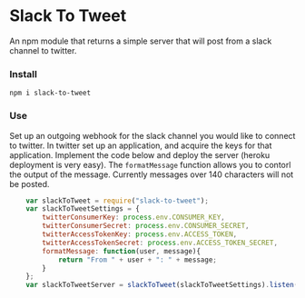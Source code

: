 # Slack To Tweet

An npm module that returns a simple server that will post from a slack channel to twitter.

### Install

`npm i slack-to-tweet`

### Use

Set up an outgoing webhook for the slack channel you would like to connect to twitter. In twitter set up an application, and acquire the keys for that application. Implement the code below and deploy the server (heroku deployment  is very easy). The `formatMessage` function allows you to contorl the output of the message. Currently messages over 140 characters will not be posted.


```js
	var slackToTweet = require("slack-to-tweet");
	var slackToTweetSettings = {
		twitterConsumerKey: process.env.CONSUMER_KEY,
		twitterConsumerSecret: process.env.CONSUMER_SECRET,
		twitterAccessTokenKey: process.env.ACCESS_TOKEN,
		twitterAccessTokenSecret: process.env.ACCESS_TOKEN_SECRET,
		formatMessage: function(user, message){
			return "From " + user + ": " + message;
		}
	};
	var slackToTweetServer = slackToTweet(slackToTweetSettings).listen(process.env.PORT || 4000);
```
